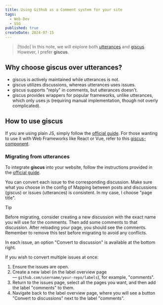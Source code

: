 ```yaml
---
title: Using Github as a Comment system for your site
tags:
  - Web-Dev
  - SSG
published: true
createDate: 2024-07-15
---
```


> [!todo] In this note, we will explore both [utterances](https://github.com/utterance/utterances) and [giscus](https://github.com/giscus/giscus). However, I prefer **giscus**.
## Why choose giscus over utterances?
- giscus is actively maintained while utterances is not.
- giscus utilizes discussions, whereas utterances uses issues.
- giscus supports "reply" in comments, but utterances doesn't.
- giscus provides wrappers for popular frameworks, unlike utterances, which only uses js (requiring manual implementation, though not overly complicated).
## How to use giscus
If you are using plain JS, simply follow the [official guide](https://giscus.app/).
For those wanting to use it with Web Frameworks like React or Vue, refer to this [giscus-component](https://github.com/giscus/giscus-component).
### Migrating from utterances
To integrate **giscus** into your website, follow the instructions provided in the [official guide](https://giscus.app/).

You can convert each issue to the corresponding discussion. Make sure what you choose in the config of Mapping between posts and discussions (giscus) or issues (utterances) is consistent. In my case, I choose "page title".

> [!tip] 
> Before migrating, consider creating a new discussion with the exact name you will use for the comments. Then add some comments to that discussion. After reloading your page, you should see the comments. Remember to remove this test before migrating to avoid any conflicts. 

In each issue, an option "Convert to discussion" is available at the bottom right.

If you wish to convert multiple issues at once:
1. Ensure the issues are open.
2. Create a new label (in the label overview page — `github.com/username/your-repo/labels`), for example, "comments".
3. Return to the issues page, select all the pages you want, and then add the label "comments" to them.
4. Navigate back to the label overview page, where you will see a button "Convert to discussions" next to the label "comments".